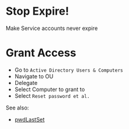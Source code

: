 # Stop Expire!

Make Service accounts never expire

# Grant Access

+ Go to `Active Directory Users & Computers`
+ Navigate to OU
+ Delegate
+ Select Computer to grant to
+ Select `Reset password et al.`

See also:
+ [pwdLastSet]

[pwdLastSet]: https://windowsnotes.ru/activedirectory/kak-izmenit-datu-ustanovki-parolya-polzovatelya-v-active-directory/
